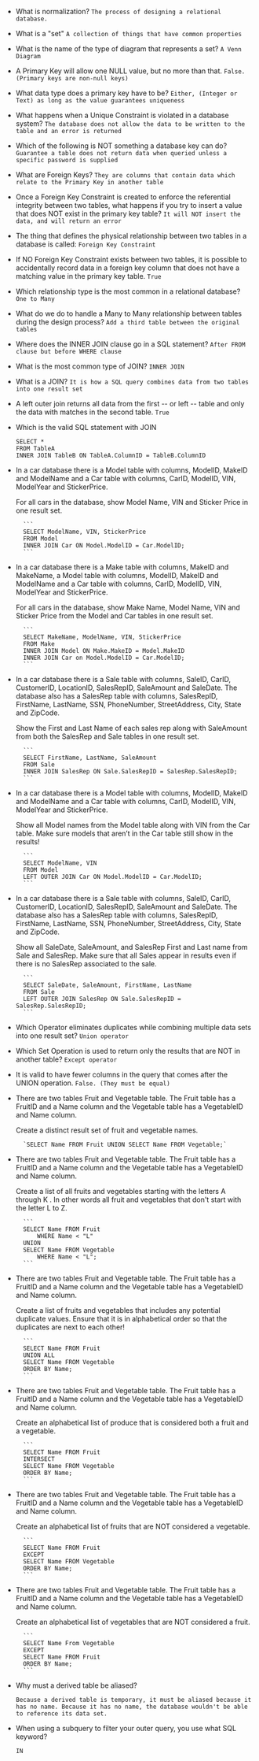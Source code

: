 - What is normalization?
    `The process of designing a relational database.`

- What is a "set"
    `A collection of things that have common properties`

- What is the name of the type of diagram that represents a set?
    `A Venn Diagram`

- A Primary Key will allow one NULL value, but no more than that.
    `False. (Primary keys are non-null keys)`

- What data type does a primary key have to be?
    `Either, (Integer or Text) as long as the value guarantees uniqueness`

- What happens when a Unique Constraint is violated in a database system?
    `The database does not allow the data to be written to the table and an error is returned`

- Which of the following is NOT something a database key can do?
    `Guarantee a table does not return data when queried unless a specific password is supplied`

- What are Foreign Keys?
    `They are columns that contain data which relate to the Primary Key in another table`

- Once a Foreign Key Constraint is created to enforce the referential integrity between two tables, what happens if you try to insert a value that does NOT exist in the primary key table?
    `It will NOT insert the data, and will return an error`

- The thing that defines the physical relationship between two tables in a database is called:
    `Foreign Key Constraint`

- If NO Foreign Key Constraint exists between two tables, it is possible to accidentally record data in a foreign key column that does not have a matching value in the primary key table.
    `True`

- Which relationship type is the most common in a relational database?
    `One to Many`

- What do we do to handle a Many to Many relationship between tables during the design process?
    `Add a third table between the original tables`

- Where does the INNER JOIN clause go in a SQL statement?
    `After FROM clause but before WHERE clause`

- What is the most common type of JOIN?
    `INNER JOIN`

- What is a JOIN?
    `It is how a SQL query combines data from two tables into one result set`

- A left outer join returns all data from the first -- or left -- table and only the data with matches in the second table.
    `True`

- Which is the valid SQL statement with JOIN
    ```
    SELECT *
    FROM TableA
    INNER JOIN TableB ON TableA.ColumnID = TableB.ColumnID
    ```
- In a car database there is a Model table with columns, ModelID, MakeID and ModelName and a Car table with columns, CarID, ModelID, VIN, ModelYear and StickerPrice.

    For all cars in the database, show Model Name, VIN and Sticker Price in one result set.

        ```
        SELECT ModelName, VIN, StickerPrice
        FROM Model
        INNER JOIN Car ON Model.ModelID = Car.ModelID;
        ```

- In a car database there is a Make table with columns, MakeID and MakeName, a Model table with columns, ModelID, MakeID and ModelName and a Car table with columns, CarID, ModelID, VIN, ModelYear and StickerPrice.

    For all cars in the database, show Make Name, Model Name, VIN and Sticker Price from the Model and Car tables in one result set.

        ```
        SELECT MakeName, ModelName, VIN, StickerPrice
        FROM Make
        INNER JOIN Model ON Make.MakeID = Model.MakeID
        INNER JOIN Car on Model.ModelID = Car.ModelID;
        ```
- In a car database there is a Sale table with columns, SaleID, CarID, CustomerID, LocationID, SalesRepID, SaleAmount and SaleDate. The database also has a SalesRep table with columns, SalesRepID, FirstName, LastName, SSN, PhoneNumber, StreetAddress, City, State and ZipCode.

    Show the First and Last Name of each sales rep along with SaleAmount from both the SalesRep and Sale tables in one result set.

        ```
        SELECT FirstName, LastName, SaleAmount
        FROM Sale
        INNER JOIN SalesRep ON Sale.SalesRepID = SalesRep.SalesRepID;
        ```

- In a car database there is a Model table with columns, ModelID, MakeID and ModelName and a Car table with columns, CarID, ModelID, VIN, ModelYear and StickerPrice.

    Show all Model names from the Model table along with VIN from the Car table. Make sure models that aren’t in the Car table still show in the results!

        ```
        SELECT ModelName, VIN
        FROM Model
        LEFT OUTER JOIN Car ON Model.ModelID = Car.ModelID;
        ```

- In a car database there is a Sale table with columns, SaleID, CarID, CustomerID, LocationID, SalesRepID, SaleAmount and SaleDate. The database also has a SalesRep table with columns, SalesRepID, FirstName, LastName, SSN, PhoneNumber, StreetAddress, City, State and ZipCode.

    Show all SaleDate, SaleAmount, and SalesRep First and Last name from Sale and SalesRep. Make sure that all Sales appear in results even if there is no SalesRep associated to the sale.

        ```
        SELECT SaleDate, SaleAmount, FirstName, LastName
        FROM Sale
        LEFT OUTER JOIN SalesRep ON Sale.SalesRepID = SalesRep.SalesRepID;
        ```

- Which Operator eliminates duplicates while combining multiple data sets into one result set?
    `Union operator`

- Which Set Operation is used to return only the results that are NOT in another table?
    `Except operator`

- It is valid to have fewer columns in the query that comes after the UNION operation.
    `False. (They must be equal)`

- There are two tables Fruit and Vegetable table. The Fruit table has a FruitID and a Name column and the Vegetable table has a VegetableID and Name column.

    Create a distinct result set of fruit and vegetable names.

        `SELECT Name FROM Fruit UNION SELECT Name FROM Vegetable;`

- There are two tables Fruit and Vegetable table. The Fruit table has a FruitID and a Name column and the Vegetable table has a VegetableID and Name column.

    Create a list of all fruits and vegetables starting with the letters A through K . In other words all fruit and vegetables that don't start with the letter L to Z.

        ```
        SELECT Name FROM Fruit 
            WHERE Name < "L"
        UNION 
        SELECT Name FROM Vegetable
            WHERE Name < "L";
        ```

- There are two tables Fruit and Vegetable table. The Fruit table has a FruitID and a Name column and the Vegetable table has a VegetableID and Name column.

    Create a list of fruits and vegetables that includes any potential duplicate values. Ensure that it is in alphabetical order so that the duplicates are next to each other!

        ```
        SELECT Name FROM Fruit
        UNION ALL
        SELECT Name FROM Vegetable
        ORDER BY Name;
        ```

- There are two tables Fruit and Vegetable table. The Fruit table has a FruitID and a Name column and the Vegetable table has a VegetableID and Name column.

    Create an alphabetical list of produce that is considered both a fruit and a vegetable.

        ```
        SELECT Name FROM Fruit
        INTERSECT
        SELECT Name FROM Vegetable
        ORDER BY Name;
        ```

- There are two tables Fruit and Vegetable table. The Fruit table has a FruitID and a Name column and the Vegetable table has a VegetableID and Name column.

    Create an alphabetical list of fruits that are NOT considered a vegetable.

        ```
        SELECT Name FROM Fruit
        EXCEPT
        SELECT Name FROM Vegetable
        ORDER BY Name;
        ```

- There are two tables Fruit and Vegetable table. The Fruit table has a FruitID and a Name column and the Vegetable table has a VegetableID and Name column.

    Create an alphabetical list of vegetables that are NOT considered a fruit.

        ```
        SELECT Name From Vegetable
        EXCEPT 
        SELECT Name FROM Fruit
        ORDER BY Name;
        ```

- Why must a derived table be aliased?

    `Because a derived table is temporary, it must be aliased because it has no name. Because it has no name, the database wouldn't be able to reference its data set.`

- When using a subquery to filter your outer query, you use what SQL keyword?

    `IN`
